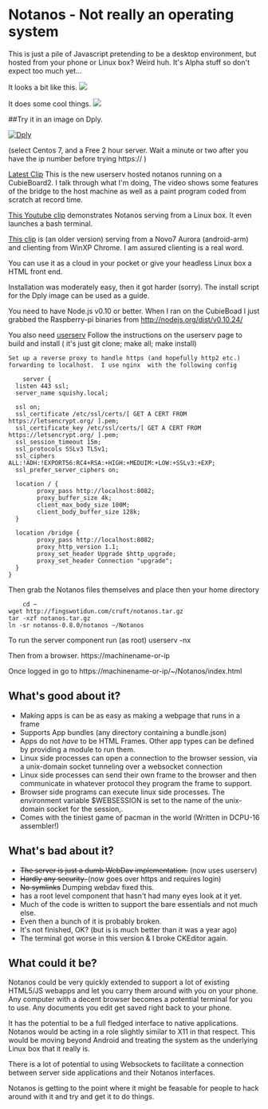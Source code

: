 Notanos - Not really an operating system
========================================

This is just a pile of Javascript pretending to be a desktop environment, but hosted from your phone or Linux box?  Weird huh.
It's Alpha stuff so don't expect too much yet...

It looks a bit like this.
![](https://raw.github.com/Lerc/notanos/master/screenshot.png)

It does some cool things.
![](https://raw.github.com/Lerc/notanos/master/DnDfile.gif)


##Try it in an image on Dply.

 [![Dply](https://dply.co/b.svg)](https://dply.co/b/QKwLwnIq)
 
 (select Centos 7, and a Free 2 hour server.  Wait a minute or two after you have the ip number before trying https:// )

[Latest Clip](http://www.youtube.com/watch?v=oHwNxDWwuY4)
This is the new userserv hosted notanos running on a CubieBoard2. I talk through what I'm doing,  The video shows some features of the bridge to the
host machine as well as a paint program coded from scratch at record time.

[This Youtube clip](http://www.youtube.com/watch?v=6ADmVk0i0JI) demonstrates Notanos serving from a Linux box. It even launches a bash terminal.

[This clip](http://www.youtube.com/watch?v=8028AwxF8_g) is (an older version) serving from a Novo7 Aurora (android-arm) and clienting from WinXP Chrome.  I am assured clienting is a real word.

You can use it as a cloud in your pocket or give your headless Linux box a HTML front end.

Installation was moderately easy,  then it got harder (sorry).  The install script for the Dply image can be used as a guide.

  You need to have Node.js v0.10 or better.   When I ran on the CubieBoad I just grabbed the Raspberry-pi binaries from http://nodejs.org/dist/v0.10.24/

  You also need [userserv](https://github.com/Lerc/userserv)
  Follow the instructions on the userserv page to build and install  ( it's just  git clone; make all; make install)

	Set up a reverse proxy to handle https (and hopefully http2 etc.) forwarding to localhost.  I use nginx  with the following config
```
	server {
  listen 443 ssl;
  server_name squishy.local;

  ssl on;
  ssl_certificate /etc/ssl/certs/[ GET A CERT FROM https://letsencrypt.org/ ].pem;
  ssl_certificate_key /etc/ssl/certs/[ GET A CERT FROM https://letsencrypt.org/ ].pem;
  ssl_session_timeout 15m;
  ssl_protocols SSLv3 TLSv1;
  ssl_ciphers ALL:!ADH:!EXPORT56:RC4+RSA:+HIGH:+MEDUIM:+LOW:+SSLv3:+EXP;
  ssl_prefer_server_ciphers on;

  location / {
        proxy_pass http://localhost:8082;
        proxy_buffer_size 4k;
        client_max_body_size 100M;
        client_body_buffer_size 128k;
  }

  location /bridge {
        proxy_pass http://localhost:8082;
        proxy_http_version 1.1;
        proxy_set_header Upgrade $http_upgrade;
        proxy_set_header Connection "upgrade";
  }
}
```

Then grab the Notanos files themselves and place then your home directory

		cd ~
    wget http://fingswotidun.com/cruft/notanos.tar.gz
    tar -xzf notanos.tar.gz
    ln -sr notanos-0.8.0/notanos ~/Notanos

To run the server component run (as root)
    userserv -nx

Then from a browser.
    https://machinename-or-ip

Once logged in go to     https://machinename-or-ip/~/Notanos/index.html


What's good about it?
---------------------
 * Making apps is can be as easy as making a webpage that runs in a frame
 * Supports App bundles (any directory containing a bundle.json)
 * Apps do not _have_ to be HTML Frames.  Other app types can be defined by providing a module to run them.
 * Linux side processes can open a connection to the browser session, via a unix-domain socket tunneling over a websocket connection
 * Linux side processes can send their own frame to the browser and then communicate in whatever protocol they program the frame to support.
 * Browser side programs can execute linux side processes.  The environment variable $WEBSESSION is set to the name of the unix-domain socket for the session,.
 * Comes with the tiniest game of pacman in the world (Written in DCPU-16 assembler!)

What's bad about it?
--------------------
 * <del>The server is just a dumb WebDav implementation.</del>  (now uses userserv)
 * <del>Hardly any security. </del> (now goes over https and requires login)
 * <del>No symlinks</del>  Dumping webdav fixed this.
 * has a root level component that hasn't had many eyes look at it yet.
 * Much of the code is written to support the bare essentials and not much else.
 * Even then a bunch of it is probably broken.
 * It's not finished, OK? (but is is much better than it was a year ago)
 * The terminal got worse in this version & I broke CKEditor again.

What could it be?
-----------------

Notanos could be very quickly extended to support a lot of existing HTML5/JS webapps and let you carry them around with you on your phone.   Any computer with a decent browser becomes a potential terminal for you to use.  Any documents you edit get saved right back to your phone.

It has the potential to be a full fledged interface to native applications.  Notanos would be acting in a role slightly similar to X11 in that respect.  This would be moving beyond Android and treating the system as the underlying Linux box that it really is.

There is a lot of potential to using Websockets to facilitate a connection between server side applications and their Notanos interfaces.

Notanos is getting to the point where it might be feasable for people to hack around with it and try and get it to do things.  
